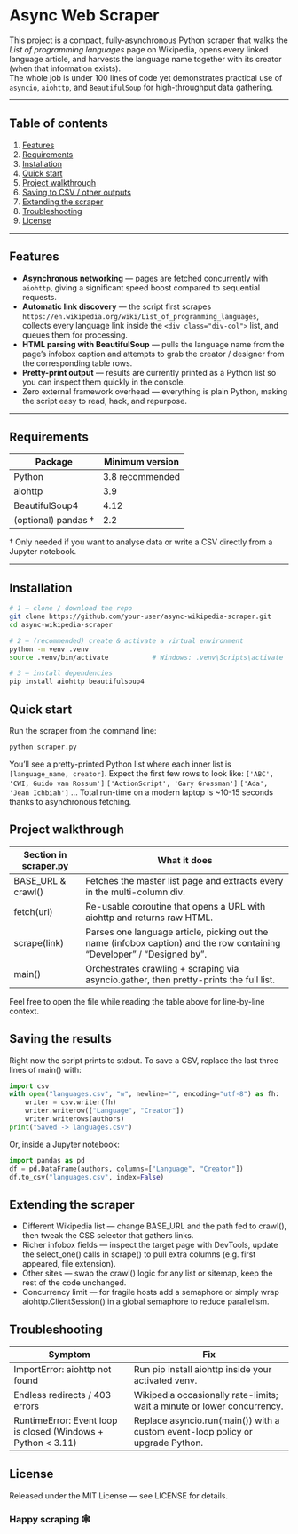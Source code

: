 # Async Web Scraper

This project is a compact, fully-asynchronous Python scraper that walks the
*List of programming languages* page on Wikipedia, opens every linked language
article, and harvests the language name together with its creator (when that
information exists).  
The whole job is under 100 lines of code yet demonstrates practical use of
`asyncio`, `aiohttp`, and `BeautifulSoup` for high-throughput data gathering.

---

## Table of contents
1. [Features](#features)  
2. [Requirements](#requirements)  
3. [Installation](#installation)  
4. [Quick start](#quick-start)  
5. [Project walkthrough](#project-walkthrough)  
6. [Saving to CSV / other outputs](#saving-the-results)  
7. [Extending the scraper](#extending-the-scraper)  
8. [Troubleshooting](#troubleshooting)  
9. [License](#license)

---

## Features<a id="features"></a>

* **Asynchronous networking** — pages are fetched concurrently with
  `aiohttp`, giving a significant speed boost compared to sequential
  requests.
* **Automatic link discovery** — the script first scrapes
  `https://en.wikipedia.org/wiki/List_of_programming_languages`,
  collects every language link inside the `<div class="div-col">` list, and
  queues them for processing.
* **HTML parsing with BeautifulSoup** — pulls the language name from the
  page’s infobox caption and attempts to grab the creator / designer from the
  corresponding table rows.
* **Pretty-print output** — results are currently printed as a Python list
  so you can inspect them quickly in the console.
* Zero external framework overhead — everything is plain Python,
  making the script easy to read, hack, and repurpose.

---

## Requirements<a id="requirements"></a>

| Package          | Minimum version |
| ---------------- | --------------  |
| Python           | 3.8 recommended |
| aiohttp          | 3.9            |
| BeautifulSoup4   | 4.12           |
| (optional) pandas † | 2.2           |

† Only needed if you want to analyse data or write a CSV directly from a
Jupyter notebook.

---

## Installation<a id="installation"></a>

```bash
# 1 – clone / download the repo
git clone https://github.com/your-user/async-wikipedia-scraper.git
cd async-wikipedia-scraper

# 2 – (recommended) create & activate a virtual environment
python -m venv .venv
source .venv/bin/activate           # Windows: .venv\Scripts\activate

# 3 – install dependencies
pip install aiohttp beautifulsoup4
```

## Quick start<a id="quick-start"></a>
Run the scraper from the command line:

```bash
python scraper.py
```
You’ll see a pretty-printed Python list where each inner list is
`[language_name, creator]`. Expect the first few rows to look like:
`['ABC', 'CWI, Guido van Rossum']`
`['ActionScript', 'Gary Grossman']`
`['Ada', 'Jean Ichbiah']`
...
Total run-time on a modern laptop is ~10-15 seconds thanks to asynchronous
fetching.

## Project walkthrough<a id="project-walkthrough"></a>
| Section in scraper.py | What it does |
| ----------------   | --------------  |
| BASE_URL & crawl() | Fetches the master list page and extracts every <a> in the multi-column div. |
| fetch(url)         | Re-usable coroutine that opens a URL with aiohttp and returns raw HTML.      |
| scrape(link)       | Parses one language article, picking out the name (infobox caption) and the row containing “Developer” / “Designed by”. |
| main()             | Orchestrates crawling + scraping via asyncio.gather, then pretty-prints the full list. | 

Feel free to open the file while reading the table above for line-by-line
context.

## Saving the results<a id="saving-the-results"></a>
Right now the script prints to stdout.
To save a CSV, replace the last three lines of main() with:

```python
import csv
with open("languages.csv", "w", newline="", encoding="utf-8") as fh:
    writer = csv.writer(fh)
    writer.writerow(["Language", "Creator"])
    writer.writerows(authors)
print("Saved -> languages.csv")
```
Or, inside a Jupyter notebook:

```python
import pandas as pd
df = pd.DataFrame(authors, columns=["Language", "Creator"])
df.to_csv("languages.csv", index=False)
```

## Extending the scraper<a id="extending-the-scraper"></a>
- Different Wikipedia list — change BASE_URL and the path fed to crawl(), then tweak the CSS selector that gathers links.
- Richer infobox fields — inspect the target page with DevTools, update the select_one() calls in scrape() to pull extra columns (e.g. first appeared, file extension).
- Other sites — swap the crawl() logic for any list or sitemap, keep the rest of the code unchanged.
- Concurrency limit — for fragile hosts add a semaphore or simply wrap aiohttp.ClientSession() in a global semaphore to reduce parallelism.

## Troubleshooting<a id="troubleshooting"></a>
| Symptom                        | Fix             |
| ----------------               | --------------  |
| ImportError: aiohttp not found | Run pip install aiohttp inside your activated venv. |
| Endless redirects / 403 errors | Wikipedia occasionally rate-limits; wait a minute or lower concurrency. |
| RuntimeError: Event loop is closed (Windows + Python < 3.11) | Replace asyncio.run(main()) with a custom event-loop policy or upgrade Python. |

## License<a id="license"></a>
Released under the MIT License — see LICENSE for details.

### Happy scraping 🕸️

